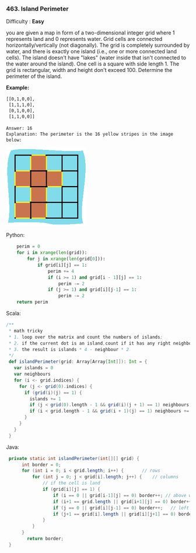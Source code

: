 ### 463. Island Perimeter

Difficulty : **Easy**



you are given a map in form of a two-dimensional integer grid where 1 represents land and 0 represents water. Grid cells are connected horizontally/vertically \(not diagonally\). The grid is completely surrounded by water, and there is exactly one island \(i.e., one or more connected land cells\). The island doesn't have "lakes" \(water inside that isn't connected to the water around the island\). One cell is a square with side length 1. The grid is rectangular, width and height don't exceed 100. Determine the perimeter of the island.

**Example:**

```
[[0,1,0,0],
 [1,1,1,0],
 [0,1,0,0],
 [1,1,0,0]]

Answer: 16
Explanation: The perimeter is the 16 yellow stripes in the image below:
```

![](/assets/import.png)

Python:

```py
    perim = 0
    for i in xrange(len(grid)):
        for j in xrange(len(grid[0])):
            if grid[i][j] == 1:
                perim += 4
                if (i >= 1) and grid[i - 1][j] == 1:
                    perim -= 2
                if (j >= 1) and grid[i][j-1] == 1:
                    perim -= 2
    return perim
```

Scala:

```Scala
/**
 * math tricky
 * 1. loop over the matrix and count the numbers of islands;
 * 2. if the current dot is an island,count if it has any right neighbour or down neighbour
 * 3. the result is islands * 4 - neighbour * 2
 */
 def islandPerimeter(grid: Array[Array[Int]]): Int = {
   var islands = 0
   var neighbours
   for (i <- grid.indices) {
     for (j <- grid(0).indices) {
       if (grid(i)(j) == 1) {
         islands += 1                                                        // count islands 
         if (j < grid(0).length - 1 && grid(i)(j + 1) == 1) neighbours += 1  // count right neighbours
         if (i < grid.length - 1 && grid(i + 1)(j) == 1) neighbours += 1     // count down neighbours
       }
     }
   }
 }
```

Java:

```java
 private static int islandPerimeter(int[][] grid) {
      int border = 0;
      for (int i = 0; i < grid.length; i++) {       // rows
          for (int j = 0; j < grid[i].length; j++) {    // columns
              // if the cell is land
              if (grid[i][j] == 1) {
                  if (i == 0 || grid[i-1][j] == 0) border++; // above water and first row
                  if (i+1 == grid.length || grid[i+1][j] == 0) border++;    // below water and last row
                  if (j == 0 || grid[i][j-1] == 0) border++;   // left water and first column
                  if (j+1 == grid[i].length || grid[i][j+1] == 0) border++; // right water and last column
              }
          }
      }
        return border;
 }
```



